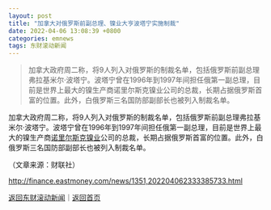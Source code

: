```yaml
---
layout: post
title: "加拿大对俄罗斯前副总理、镍业大亨波塔宁实施制裁"
date: 2022-04-06 13:08:39 +0800
categories: emnews
tags: 东财滚动新闻
---
```

> 加拿大政府周二称，将9人列入对俄罗斯的制裁名单，包括俄罗斯前副总理弗拉基米尔·波塔宁。波塔宁曾在1996年到1997年间担任俄第一副总理，目前是世界上最大的镍生产商诺里尔斯克镍业公司的总裁，长期占据俄罗斯首富的位置。此外，白俄罗斯三名国防部副部长也被列入制裁名单。

<p>加拿大政府周二称，将9人列入对俄罗斯的制裁名单，包括俄罗斯前副总理弗拉基米尔·波塔宁。波塔宁曾在1996年到1997年间担任俄第一副总理，目前是世界上最大的镍生产商<span id="Info.156.MNOD"><a href="http://quote.eastmoney.com/unify/r/156.MNOD" class="keytip" data-code="156,MNOD">诺里尔斯克镍业</a></span>公司的总裁，长期占据俄罗斯首富的位置。此外，白俄罗斯三名国防部副部长也被列入制裁名单。</p><p class="em_media">（文章来源：财联社）</p>

<http://finance.eastmoney.com/news/1351,202204062333385733.html>

[返回东财滚动新闻](//finews.withounder.com/emnews/)｜[返回首页](//finews.withounder.com/)